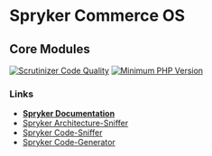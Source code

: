 # Spryker Commerce OS

## Core Modules

[![Scrutinizer Code Quality](https://scrutinizer-ci.com/g/spryker/spryker-core/badges/quality-score.png?b=master)](https://scrutinizer-ci.com/g/spryker/spryker-core/?branch=master)
[![Minimum PHP Version](http://img.shields.io/badge/php-%3E%3D%207.4-8892BF.svg)](https://php.net/)

### Links
- **[Spryker Documentation](https://docs.spryker.com/)**
- [Spryker Architecture-Sniffer](https://github.com/spryker/architecture-sniffer)
- [Spryker Code-Sniffer](https://github.com/spryker/code-sniffer)
- [Spryker Code-Generator](https://github.com/spryker/code-generator)


